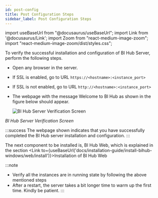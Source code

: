 ```yaml
---
id: post-config
title: Post Configuration Steps
sidebar_label: Post Configuration Steps
---
```


import useBaseUrl from "@docusaurus/useBaseUrl";
import Link from '@docusaurus/Link';
import Zoom from "react-medium-image-zoom";
import "react-medium-image-zoom/dist/styles.css";

To verify the successful installation and configuration of BI Hub Server,  perform the following steps.

* Open any browser in the server.
* If SSL is enabled, go to URL `https://<hostname>:<instance_port>`
* If SSL is not enabled, go to URL `http://<hostname>:<instance_port>`
* The webpage with the message Welcome to BI Hub as shown in the figure below should appear.

  <div style={{textAlign: 'center'}}>
    <Zoom>
      <img alt="BI Hub Server Verification Screen" src={useBaseUrl('/doc-images/installation-guide/bihub-web-welcome-verification.png')}/>
    </Zoom>
  </div>

*BI Hub Server Verification Screen*

:::success
The webpage shown indicates that you have successfully completed the BI Hub server installation and configuration.
:::

The next component to be installed is, BI Hub Web, which is explained in the section <Link to={useBaseUrl('docs/installation-guide/install-bihub-windows/web/install')}>Installation of BI Hub Web</Link>

:::note
- Verify all the instances are in running state by following the above mentioned steps
- After a restart, the server takes a bit longer time to warm up the first time. Kindly be patient.
:::
